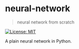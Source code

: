 # neural-network
> neural network from scratch

[![License: MIT](https://img.shields.io/badge/License-MIT-yellow.svg)](https://opensource.org/licenses/MIT)

A plain neural network in Python.
